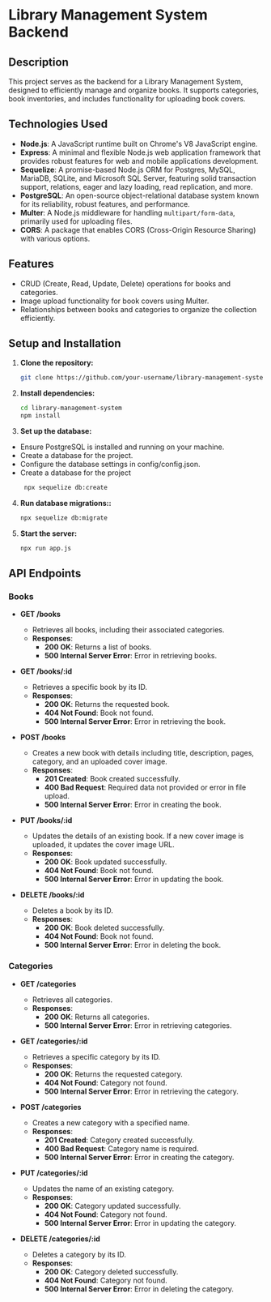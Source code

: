 # Library Management System Backend

## Description

This project serves as the backend for a Library Management System, designed to efficiently manage and organize books. It supports categories, book inventories, and includes functionality for uploading book covers.

## Technologies Used

- **Node.js**: A JavaScript runtime built on Chrome's V8 JavaScript engine.
- **Express**: A minimal and flexible Node.js web application framework that provides robust features for web and mobile applications development.
- **Sequelize**: A promise-based Node.js ORM for Postgres, MySQL, MariaDB, SQLite, and Microsoft SQL Server, featuring solid transaction support, relations, eager and lazy loading, read replication, and more.
- **PostgreSQL**: An open-source object-relational database system known for its reliability, robust features, and performance.
- **Multer**: A Node.js middleware for handling `multipart/form-data`, primarily used for uploading files.
- **CORS**: A package that enables CORS (Cross-Origin Resource Sharing) with various options.

## Features

- CRUD (Create, Read, Update, Delete) operations for books and categories.
- Image upload functionality for book covers using Multer.
- Relationships between books and categories to organize the collection efficiently.

## Setup and Installation

1. **Clone the repository:**
   ```bash
   git clone https://github.com/your-username/library-management-system.git
   ```
2. **Install dependencies:**
   ```bash
   cd library-management-system
   npm install
   ```
3. **Set up the database:**

- Ensure PostgreSQL is installed and running on your machine.
- Create a database for the project.
- Configure the database settings in config/config.json.
- Create a database for the project
  ```bash
   npx sequelize db:create
  ```

4. **Run database migrations::**
   ```bash
   npx sequelize db:migrate
   ```
5. **Start the server:**
   ```bash
   npx run app.js
   ```

## API Endpoints

### Books

- **GET /books**

  - Retrieves all books, including their associated categories.
  - **Responses**:
    - **200 OK**: Returns a list of books.
    - **500 Internal Server Error**: Error in retrieving books.

- **GET /books/:id**

  - Retrieves a specific book by its ID.
  - **Responses**:
    - **200 OK**: Returns the requested book.
    - **404 Not Found**: Book not found.
    - **500 Internal Server Error**: Error in retrieving the book.

- **POST /books**

  - Creates a new book with details including title, description, pages, category, and an uploaded cover image.
  - **Responses**:
    - **201 Created**: Book created successfully.
    - **400 Bad Request**: Required data not provided or error in file upload.
    - **500 Internal Server Error**: Error in creating the book.

- **PUT /books/:id**

  - Updates the details of an existing book. If a new cover image is uploaded, it updates the cover image URL.
  - **Responses**:
    - **200 OK**: Book updated successfully.
    - **404 Not Found**: Book not found.
    - **500 Internal Server Error**: Error in updating the book.

- **DELETE /books/:id**
  - Deletes a book by its ID.
  - **Responses**:
    - **200 OK**: Book deleted successfully.
    - **404 Not Found**: Book not found.
    - **500 Internal Server Error**: Error in deleting the book.

### Categories

- **GET /categories**

  - Retrieves all categories.
  - **Responses**:
    - **200 OK**: Returns all categories.
    - **500 Internal Server Error**: Error in retrieving categories.

- **GET /categories/:id**

  - Retrieves a specific category by its ID.
  - **Responses**:
    - **200 OK**: Returns the requested category.
    - **404 Not Found**: Category not found.
    - **500 Internal Server Error**: Error in retrieving the category.

- **POST /categories**

  - Creates a new category with a specified name.
  - **Responses**:
    - **201 Created**: Category created successfully.
    - **400 Bad Request**: Category name is required.
    - **500 Internal Server Error**: Error in creating the category.

- **PUT /categories/:id**

  - Updates the name of an existing category.
  - **Responses**:
    - **200 OK**: Category updated successfully.
    - **404 Not Found**: Category not found.
    - **500 Internal Server Error**: Error in updating the category.

- **DELETE /categories/:id**
  - Deletes a category by its ID.
  - **Responses**:
    - **200 OK**: Category deleted successfully.
    - **404 Not Found**: Category not found.
    - **500 Internal Server Error**: Error in deleting the category.
